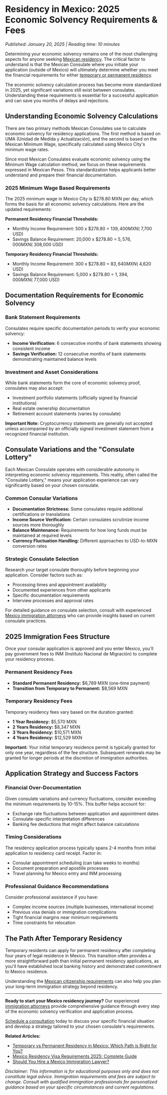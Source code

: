 # Residency in Mexico: 2025 Economic Solvency Requirements & Fees

*Published: January 20, 2025 | Reading time: 10 minutes*

Determining your economic solvency remains one of the most challenging aspects for anyone seeking [Mexican residency](/services/temporary-residency). The critical factor to understand is that the Mexican Consulate where you initiate your application (outside of Mexico) will ultimately determine whether you meet the financial requirements for either [temporary or permanent residency](/blog/temporary-vs-permanent-residency-mexico).

The economic solvency calculation process has become more standardized in 2025, yet significant variations still exist between consulates. Understanding these requirements is essential for a successful application and can save you months of delays and rejections.

## Understanding Economic Solvency Calculations

There are two primary methods Mexican Consulates use to calculate economic solvency for residency applications. The first method is based on UMA (Unidad de Medida y Actualización), and the second is based on the Mexican Minimum Wage, specifically calculated using Mexico City's minimum wage rates.

Since most Mexican Consulates evaluate economic solvency using the Minimum Wage calculation method, we focus on these requirements expressed in Mexican Pesos. This standardization helps applicants better understand and prepare their financial documentation.

### 2025 Minimum Wage Based Requirements

The 2025 minimum wage in Mexico City is $278.80 MXN per day, which forms the basis for all economic solvency calculations. Here are the updated requirements:

**Permanent Residency Financial Thresholds:**
- Monthly Income Requirement: 500 x $278.80 = $139,400 MXN (~$7,700 USD)
- Savings Balance Requirement: 20,000 x $278.80 = $5,576,000 MXN (~$308,000 USD)

**Temporary Residency Financial Thresholds:**
- Monthly Income Requirement: 300 x $278.80 = $83,640 MXN (~$4,620 USD)
- Savings Balance Requirement: 5,000 x $278.80 = $1,394,000 MXN (~$77,000 USD)

## Documentation Requirements for Economic Solvency

### Bank Statement Requirements

Consulates require specific documentation periods to verify your economic solvency:

- **Income Verification:** 6 consecutive months of bank statements showing consistent income
- **Savings Verification:** 12 consecutive months of bank statements demonstrating maintained balance levels

### Investment and Asset Considerations

While bank statements form the core of economic solvency proof, consulates may also accept:

- Investment portfolio statements (officially signed by financial institutions)
- Real estate ownership documentation
- Retirement account statements (varies by consulate)

**Important Note:** Cryptocurrency statements are generally not accepted unless accompanied by an officially signed investment statement from a recognized financial institution.

## Consulate Variations and the "Consulate Lottery"

Each Mexican Consulate operates with considerable autonomy in interpreting economic solvency requirements. This reality, often called the "Consulate Lottery," means your application experience can vary significantly based on your chosen consulate.

### Common Consular Variations

- **Documentation Strictness:** Some consulates require additional certifications or translations
- **Income Source Verification:** Certain consulates scrutinize income sources more thoroughly
- **Balance Maintenance:** Requirements for how long funds must be maintained at required levels
- **Currency Fluctuation Handling:** Different approaches to USD-to-MXN conversion rates

### Strategic Consulate Selection

Research your target consulate thoroughly before beginning your application. Consider factors such as:

- Processing times and appointment availability
- Documented experiences from other applicants
- Specific documentation requirements
- Interview processes and approval rates

For detailed guidance on consulate selection, consult with experienced [Mexico immigration attorneys](/about) who can provide insights based on current consulate practices.

## 2025 Immigration Fees Structure

Once your consular application is approved and you enter Mexico, you'll pay government fees to INM (Instituto Nacional de Migración) to complete your residency process.

### Permanent Residency Fees

- **Standard Permanent Residency:** $6,789 MXN (one-time payment)
- **Transition from Temporary to Permanent:** $8,569 MXN

### Temporary Residency Fees

Temporary residency fees vary based on the duration granted:

- **1 Year Residency:** $5,570 MXN
- **2 Years Residency:** $8,347 MXN
- **3 Years Residency:** $10,571 MXN
- **4 Years Residency:** $12,529 MXN

**Important:** Your initial temporary residence permit is typically granted for only one year, regardless of the fee structure. Subsequent renewals may be granted for longer periods at the discretion of immigration authorities.

## Application Strategy and Success Factors

### Financial Over-Documentation

Given consulate variations and currency fluctuations, consider exceeding the minimum requirements by 10-15%. This buffer helps account for:

- Exchange rate fluctuations between application and appointment dates
- Consulate-specific interpretation differences
- Banking fee deductions that might affect balance calculations

### Timing Considerations

The residency application process typically spans 2-4 months from initial application to residency card receipt. Factor in:

- Consular appointment scheduling (can take weeks to months)
- Document preparation and apostille processes
- Travel planning for Mexico entry and INM processing

### Professional Guidance Recommendations

Consider professional assistance if you have:

- Complex income sources (multiple businesses, international income)
- Previous visa denials or immigration complications
- Tight financial margins near minimum requirements
- Time constraints for relocation

## The Path After Temporary Residency

Temporary residents can apply for permanent residency after completing four years of legal residence in Mexico. This transition often provides a more straightforward path than initial permanent residency applications, as you'll have established local banking history and demonstrated commitment to Mexico residence.

Understanding the [Mexican citizenship requirements](/blog/mexican-citizenship-requirements-2025) can also help you plan your long-term immigration strategy beyond residency.

---

**Ready to start your Mexico residency journey?** Our experienced [immigration attorneys](/about) provide comprehensive guidance through every step of the economic solvency verification and application process.

[Schedule a consultation](/contact) today to discuss your specific financial situation and develop a strategy tailored to your chosen consulate's requirements.

**Related Articles:**
- [Temporary vs Permanent Residency in Mexico: Which Path is Right for You?](/blog/temporary-vs-permanent-residency-mexico)
- [Mexico Residency Visa Requirements 2025: Complete Guide](/blog/mexico-residency-visa-requirements-2025)
- [Should You Hire a Mexico Immigration Lawyer?](/blog/hire-mexico-immigration-lawyer-guide)

*Disclaimer: This information is for educational purposes only and does not constitute legal advice. Immigration requirements and fees are subject to change. Consult with qualified immigration professionals for personalized guidance based on your specific circumstances and current regulations.*